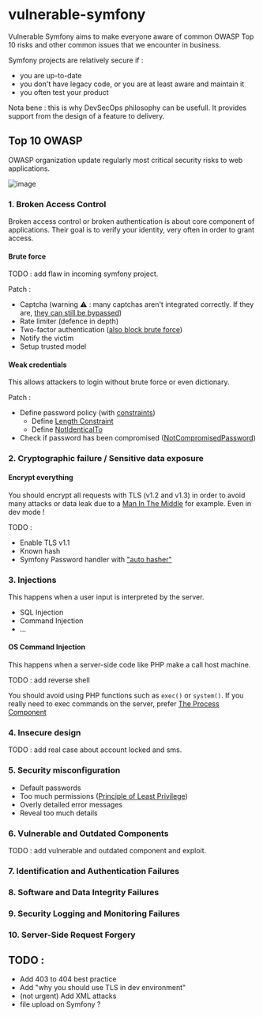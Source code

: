 # vulnerable-symfony

Vulnerable Symfony aims to make everyone aware of common OWASP Top 10 risks and other common issues that we encounter in business.

Symfony projects are relatively secure if : 

- you are up-to-date
- you don't have legacy code, or you are at least aware and maintain it
- you often test your product

Nota bene : this is why DevSecOps philosophy can be usefull. It provides support from the design of a feature to delivery.

## Top 10 OWASP

OWASP organization update regularly most critical security risks to web applications.

![image](https://user-images.githubusercontent.com/32579584/222953149-f45f4937-b01b-4902-be77-a13deb4c0380.png)

### 1. Broken Access Control

Broken access control or broken authentication is about core component of applications. Their goal is to verify your identity, very often in order to grant access.

#### Brute force

TODO : add flaw in incoming symfony project.

Patch : 
- Captcha (warning ⚠ : many captchas aren't integrated correctly. If they are, [they can still be bypassed](https://www.youtube.com/watch?app=desktop&v=1CeUu8j7xsQ&ab_channel=Underscore_))
- Rate limiter (defence in depth)
- Two-factor authentication ([also block brute force](https://symfony.com/bundles/SchebTwoFactorBundle/6.x/brute_force_protection.html#2-block-authentication))
- Notify the victim 
- Setup trusted model

#### Weak credentials

This allows attackers to login without brute force or even dictionary.

Patch : 
- Define password policy (with [constraints](https://symfony.com/doc/current/reference/constraints.html))
  - Define [Length Constraint](https://symfony.com/doc/current/reference/constraints/Length.html)
  - Define [NotIdenticalTo](https://symfony.com/doc/current/reference/constraints/NotIdenticalTo.html)
- Check if password has been compromised ([NotCompromisedPassword](https://symfony.com/doc/current/reference/constraints/NotCompromisedPassword.html))

### 2. Cryptographic failure / Sensitive data exposure

#### Encrypt everything

You should encrypt all requests with TLS (v1.2 and v1.3) in order to avoid many attacks or data leak due to a [Man In The Middle](https://en.wikipedia.org/wiki/Man-in-the-middle_attack) for example. Even in dev mode !

TODO : 
- Enable TLS v1.1
- Known hash
- Symfony Password handler with ["auto hasher"](https://symfony.com/doc/current/security/passwords.html#the-auto-hasher)

### 3. Injections 

This happens when a user input is interpreted by the server.

- SQL Injection
- Command Injection
- ...

#### OS Command Injection

This happens when a server-side code like PHP make a call host machine.

TODO : add reverse shell

You should avoid using PHP functions such as `exec()` or `system()`.
If you really need to exec commands on the server, prefer [The Process Component](https://symfony.com/doc/current/components/process.html)

### 4. Insecure design

TODO : add real case about account locked and sms.

### 5. Security misconfiguration

- Default passwords
- Too much permissions ([Principle of Least Privilege](https://en.wikipedia.org/wiki/Principle_of_least_privilege))
- Overly detailed error messages
- Reveal too much details

### 6. Vulnerable and Outdated Components

TODO : add vulnerable and outdated component and exploit.

### 7. Identification and Authentication Failures

### 8. Software and Data Integrity Failures 

### 9. Security Logging and Monitoring Failures

### 10. Server-Side Request Forgery

## TODO :

- Add 403 to 404 best practice
- Add "why you should use TLS in dev environment"
- (not urgent) Add XML attacks 
- file upload on Symfony ?
